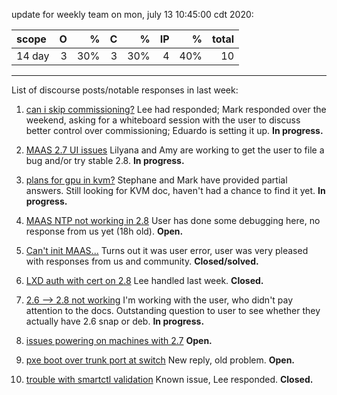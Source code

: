 update for weekly team on mon, july 13 10:45:00 cdt 2020:

| scope       |   O  |     %    |   C  |   %  | IP  |   %   | total |
|:------------|-----:|---------:|-----:|-----:|----:|------:|------:|
| 14 day       |    3 |      30% |    3 |  30% |   4 |   40% |    10 |

------

List of discourse posts/notable responses in last week:

1. [can i skip commissioning?](https://discourse.maas.io/t/is-there-a-way-to-skip-auto-commissioning/1722/7)
Lee had responded; Mark responded over the weekend, asking for a whiteboard session with the user to discuss better control over commissioning; Eduardo is setting it up.
**In progress.**

2. [MAAS 2.7 UI issues](https://discourse.maas.io/t/maas-2-7-ui-issues/1540/6)
Lilyana and Amy are working to get the user to file a bug and/or try stable 2.8.
**In progress.**

3. [plans for gpu in kvm?](https://discourse.maas.io/t/any-plans-for-gpu-in-kvm/1696/8)
Stephane and Mark have provided partial answers.  Still looking for KVM doc, haven't had a chance to find it yet. **In progress.**

4. [MAAS NTP not working in 2.8](https://discourse.maas.io/t/maas-2-8-7328-not-configuring-chrony/1736/2)
User has done some debugging here, no response from us yet (18h old).
**Open.**

5. [Can't init MAAS...](https://discourse.maas.io/t/maas-test-configuration-init-command-not-found/1719/8)
Turns out it was user error, user was very pleased with responses from us and community.
**Closed/solved.**

6. [LXD auth with cert on 2.8](https://discourse.maas.io/t/lxd-pod-authorization-with-cert/1726)
Lee handled last week.  **Closed.**

7. [2.6 --> 2.8 not working](https://discourse.maas.io/t/upgrading-from-maas-2-6-to-2-8/1720/3)
I'm working with the user, who didn't pay attention to the docs.  Outstanding question to user to see whether they actually have 2.6 snap or deb. **In progress.**

8. [issues powering on machines with 2.7](https://discourse.maas.io/t/maas-issue-when-power-on-machine/1727)
**Open.**

9. [pxe boot over trunk port at switch](https://discourse.maas.io/t/pxe-boot-over-trunk-port-at-the-switch/538/11)
New reply, old problem.  **Open.**

10. [trouble with smartctl validation](https://discourse.maas.io/t/not-able-to-get-past-smartctl-validation/1713/4)
Known issue, Lee responded. **Closed.**